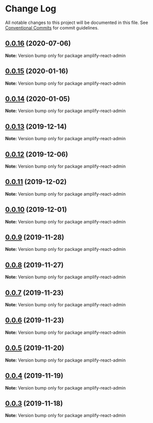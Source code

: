 # Change Log

All notable changes to this project will be documented in this file.
See [Conventional Commits](https://conventionalcommits.org) for commit guidelines.

## [0.0.16](https://github.com/hupe1980/amplify-material-ui/compare/amplify-react-admin@0.0.15...amplify-react-admin@0.0.16) (2020-07-06)

**Note:** Version bump only for package amplify-react-admin





## [0.0.15](https://github.com/hupe1980/amplify-material-ui/compare/amplify-react-admin@0.0.14...amplify-react-admin@0.0.15) (2020-01-16)

**Note:** Version bump only for package amplify-react-admin





## [0.0.14](https://github.com/hupe1980/amplify-material-ui/compare/amplify-react-admin@0.0.13...amplify-react-admin@0.0.14) (2020-01-05)

**Note:** Version bump only for package amplify-react-admin





## [0.0.13](https://github.com/hupe1980/amplify-material-ui/compare/amplify-react-admin@0.0.12...amplify-react-admin@0.0.13) (2019-12-14)

**Note:** Version bump only for package amplify-react-admin





## [0.0.12](https://github.com/hupe1980/amplify-material-ui/compare/amplify-react-admin@0.0.11...amplify-react-admin@0.0.12) (2019-12-06)

**Note:** Version bump only for package amplify-react-admin





## [0.0.11](https://github.com/hupe1980/amplify-material-ui/compare/amplify-react-admin@0.0.10...amplify-react-admin@0.0.11) (2019-12-02)

**Note:** Version bump only for package amplify-react-admin





## [0.0.10](https://github.com/hupe1980/amplify-material-ui/compare/amplify-react-admin@0.0.9...amplify-react-admin@0.0.10) (2019-12-01)

**Note:** Version bump only for package amplify-react-admin





## [0.0.9](https://github.com/hupe1980/amplify-material-ui/compare/amplify-react-admin@0.0.8...amplify-react-admin@0.0.9) (2019-11-28)

**Note:** Version bump only for package amplify-react-admin





## [0.0.8](https://github.com/hupe1980/amplify-material-ui/compare/amplify-react-admin@0.0.7...amplify-react-admin@0.0.8) (2019-11-27)

**Note:** Version bump only for package amplify-react-admin





## [0.0.7](https://github.com/hupe1980/amplify-material-ui/compare/amplify-react-admin@0.0.6...amplify-react-admin@0.0.7) (2019-11-23)

**Note:** Version bump only for package amplify-react-admin





## [0.0.6](https://github.com/hupe1980/amplify-material-ui/compare/amplify-react-admin@0.0.5...amplify-react-admin@0.0.6) (2019-11-23)

**Note:** Version bump only for package amplify-react-admin





## [0.0.5](https://github.com/hupe1980/amplify-material-ui/compare/amplify-react-admin@0.0.4...amplify-react-admin@0.0.5) (2019-11-20)

**Note:** Version bump only for package amplify-react-admin





## [0.0.4](https://github.com/hupe1980/amplify-material-ui/compare/amplify-react-admin@0.0.3...amplify-react-admin@0.0.4) (2019-11-19)

**Note:** Version bump only for package amplify-react-admin





## [0.0.3](https://github.com/hupe1980/amplify-material-ui/compare/amplify-react-admin@0.0.2...amplify-react-admin@0.0.3) (2019-11-18)

**Note:** Version bump only for package amplify-react-admin
